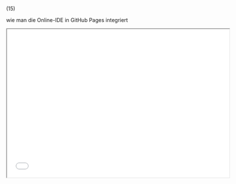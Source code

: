 (15)

wie man die Online-IDE in GitHub Pages integriert

<iframe src="Template.html" style="width:600px; height:400px"></iframe>
